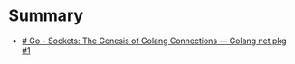 # Summary

- [# Go - Sockets: The Genesis of Golang Connections — Golang net pkg #1](./chapter_1.md)
